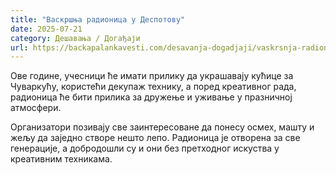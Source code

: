 ```yaml
---
title: "Васкршња радионица у Деспотову"
date: 2025-07-21
category: Дешавања / Догађаји
url: https://backapalankavesti.com/desavanja-dogadjaji/vaskrsnja-radionica-u-despotovu/
---
```


Ове године, учесници ће имати прилику да украшавају кућице за Чуваркућу, користећи декупаж технику, а поред креативног рада, радионица ће бити прилика за дружење и уживање у празничној атмосфери.

Организатори позивају све заинтересоване да понесу осмех, машту и жељу да заједно створе нешто лепо. Радионица је отворена за све генерације, а добродошли су и они без претходног искуства у креативним техникама.
